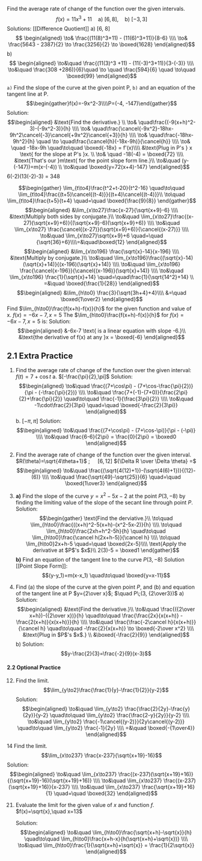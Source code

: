 Find the average rate of change of the function over the given intervals.
$$f(x) = 11x^3 +11\quad \text{a) }[6,8],\quad \text{b) }[-3, 3]$$
Solutions: [[Difference Quotient]]
	a) \[6, 8\] $$ \begin{aligned}
	\to& \frac{(11(8)^3+11) - (11(6)^3+11)}{8-6} \\\\
	\to& \frac{5643 - 2387}{2} \to \frac{3256}{2} \to \boxed{1628}
	\end{aligned}$$
	b) $$ \begin{aligned}
	\to&\quad \frac{(11(3)^3 +11) - (11(-3)^3+11)}{3-(-3)} \\\\
	\to&\quad \frac{308 +286)}{6}\quad \to \quad \frac{594}{6} \quad \to\quad \boxed{99}
	\end{aligned}$$

`a)` Find the slope of the curve at the given point P, `b)` and an equation of the tangent line at P. $$\begin{gather}f(x)=-9x^2-3\\\\P=(-4, -147)\end{gather}$$
Solution: $$\begin{aligned}
&\text{Find the derivative.} \\
\to& \quad\frac{(-9(x+h)^2-3)-(-9x^2-3)}{h} \\\\
\to& \quad\frac{\cancel{-9x^2}-18hx-9h^2\cancel{-3}\cancel{+9x^2}\cancel{+3}}{h} \\\\
\to& \quad\frac{-18hx-9h^2}{h}
\quad \to \quad\frac{\cancel{h}(-18x-9h)}{\cancel{h}} \\\\
\to& \quad -18x-9h \quad\to\quad \boxed{-18x} = f'(x)\\\\
&\text{Plug in P's } x \text{ for the slope at P's }x. \\
\to& \quad -18(-4) = \boxed{72} \\\\
&\text{That's our }m\text{ for the point slope form line.}\\
\to&\quad (y-(-147))=m(x-(-4)) \\
\to&\quad \boxed{y=72(x+4)-147}
\end{aligned}$$
6(-2)(13(-2)-3) = 348

$$\begin{gather}
\lim_{t\to4}\frac{t^2+t-20}{t^2-16} \quad\to\quad \lim_{t\to4}\frac{(t+5)\cancel{(t-4)}}{(t+4)\cancel{(t-4)}}\\
\to\quad \lim_{t\to4}\frac{t+5}{t+4} \quad=\quad \boxed{\frac{9}{8}}
\end{gather}$$
$$\begin{aligned}
&\lim_{x\to27}\frac{x-27}{\sqrt{x+9}-6} \\\\
&\text{Multiply both sides by conjugate.}\\
\to&\quad \lim_{x\to27}\frac{(x-27)(\sqrt{x+9}+6)}{(\sqrt{x+9}-6)(\sqrt{x+9}+6)} \\\\
\to&\quad \lim_{x\to27} \frac{\cancel{(x-27)}(\sqrt{x+9}+6)}{\cancel{(x-27)}} \\\\
\to&\quad \lim_{x\to27}\sqrt{x+9}+6 \quad=\quad {\sqrt{36}+6}\\\\=&\quad\boxed{12}
\end{aligned}$$
$$\begin{aligned}
	&\lim_{x\to196} \frac{\sqrt{x}-14}{x-196} \\\\
	&\text{Multiply by conjugate.}\\
	\to&\quad \lim_{x\to196}\frac{(\sqrt{x}-14)(\sqrt{x}+14)}{(x-196)(\sqrt{x}+14)} \\\\
	\to&\quad \lim_{x\to196} \frac{\cancel{x-196}}{\cancel{(x-196)}(\sqrt{x}+14)} \\\\
	\to&\quad \lim_{x\to196} \frac{1}{\sqrt{x}+14} \quad=\quad\frac{1}{\sqrt{14^2}+14} \\
	=&\quad \boxed{\frac{1}{28}}
\end{aligned}$$
$$\begin{aligned}
	&\lim_{h\to0} \frac{3}{\sqrt{3h+4}+4}\\\\
	&=\quad \boxed{1\over2}
\end{aligned}$$
Find $\lim_{h\to0}\frac{f(x+h)-f(x)}{h}$ for the given function and value of x.
$f(x)=-6x-7, x=5$ 
The $\lim_{h\to0}\frac{f(x+h)-f(x)}{h}$ for $f(x)=-6x-7, x=5$ is:
	Solution: $$\begin{aligned}
	&-6x-7 \text{ is a linear equation with slope -6.}\\
	&\text{the derivative of f(x) at any }x = \boxed{-6} 
	\end{aligned}$$

## 2.1 Extra Practice 
1. Find the average rate of change of the function over the given interval: $f(t)=7+\cos t$
	a. $[-\frac{\pi}{2},\pi]$
		Solution: $$\begin{aligned}
		\to&\quad \frac{(7+\cos\pi) - (7+\cos-\frac{\pi}{2})}{\pi - (-\frac{\pi}{2})} \\\\
		\to&\quad \frac{7+(-1)-(7+0)}{\frac{2\pi}{2}+\frac{\pi}{2}} \quad\to\quad \frac{-1}{\frac{3\pi}{2}} \\\\ \to&\quad -1\cdot\frac{2}{3\pi} \quad=\quad \boxed{-\frac{2}{3\pi}}
		\end{aligned}$$
	b. $[-\pi, \pi]$
		Solution: $$\begin{aligned}
			\to&\quad \frac{(7+\cos\pi) - (7+\cos-\pi)}{\pi - (-\pi)} \\\\
			\to&\quad \frac{6-6}{2\pi} = \frac{0}{2\pi} = \boxed0
		\end{aligned}$$

2. Find the average rate of change of the function over the given interval. 
$R(\theta)=\sqrt{4\theta+1}$ ; $\quad[6,12]$
${\Delta R \over \Delta \theta} =$ $$\begin{aligned}
\to&\quad \frac{(\sqrt{4(12)+1})-(\sqrt{4(6)+1})}{(12)-(6)} \\\\
\to&\quad \frac{\sqrt{49}-\sqrt{25}}{6} \quad=\quad \boxed{1\over3}
\end{aligned}$$
3. 
	**a)** Find the slope of the curve $y=x^2-5x-2$ at the point $P(3,-8)$ by finding the limiting value of the slope of the secant line through point $P$.
		Solution: $$\begin{gather}
		\text{Find the derviative.}\\
		\to\quad \lim_{h\to0}\frac{((x+h)^2-5(x+h)-(x^2-5x-2)}{h} \\\\
		\to\quad \lim_{h\to0}\frac{2xh+h^2-5h}{h} \quad\to\quad \lim_{h\to0}\frac{\cancel h(2x+h-5)}{\cancel h} \\\\
		\to\quad \lim_{h\to0}2x+h-5 \quad=\quad \boxed{2x-5}\\\\
		\text{Apply the derivative at $P$'s $x$}\\ 
		2(3)-5 = \boxed1
		\end{gather}$$
	**b)** Find an equation of the tangent line to the curve $P(3, -8)$ 
		Solution [[Point Slope Form]]:  $$(y-y_1)=m(x-x_1) \quad\to\quad \boxed{y=x-11}$$

4. Find (a) the slope of the curve at the given point $P$, and (b) and equation of the tangent line at P
	$y={2\over x}$; $\quad P\;(3, {2\over3})$
		a) Solution: $$\begin{aligned}
		&\text{Find the derivative.}\\
		\to&\quad \frac{({2\over x+h})-({2\over x})}{h} \quad\to\quad \frac{\frac{2x}{x(x+h)} - \frac{2(x+h)}{x(x+h)}}{h} \\\\
		\to&\quad \frac{\frac{-2\cancel h}{x(x+h)}}{\cancel h} \quad\to\quad -\frac{2}{x(x+h)} \to \boxed{-2\over x^2} \\\\
		&\text{Plug in $P$'s $x$.} \\
		&\boxed{-\frac{2}{9}}
		\end{aligned}$$
		b) Solution: $$y-\frac{2}{3}=\frac{-2}{9}(x-3)$$

#### 2.2 Optional Practice
12. Find the limit. $$\lim_{y\to2}\frac{\frac{1}{y}-\frac{1}{2}}{y-2}$$
	Solution: $$\begin{aligned}
	\to&\quad \lim_{y\to2} \frac{\frac{2}{2y}-\frac{y}{2y}}{y-2} \quad\to\quad \lim_{y\to2} \frac{\frac{2-y}{2y}}{y-2} \\\\
	\to&\quad \lim_{y\to2} \frac{-1\cancel{(y-2)}}{2y\cancel{(y-2)}} \quad\to\quad \lim_{y\to2} \frac{-1}{2y} \\\\
	=&\quad \boxed{-{1\over4}}
	\end{aligned}$$

14 Find the limit. $$\lim_{x\to237} \frac{x-237}{\sqrt{x+19}-16}$$
	Solution: $$\begin{aligned}
	\to&\quad \lim_{x\to237} \frac{(x-237)(\sqrt{x+19}+16)}{(\sqrt{x+19}-16)(\sqrt{x+19}+16)} \\\\
	\to&\quad \lim_{x\to237} \frac{(x-237)(\sqrt{x+19}+16)}{x-237} \\\\
	\to&\quad \lim_{x\to237} \frac{\sqrt{x+19}+16}{1} \quad=\quad \boxed{32}
	\end{aligned}$$

21. Evaluate the limit for the given value of $x$ and function $f$.
	$f(x)=\sqrt{x},\quad x=13$
	
	Solution: $$\begin{aligned}
	\to&\quad \lim_{h\to0}\frac{\sqrt{x+h}-\sqrt{x}}{h} \quad\to\quad \lim_{h\to0}\frac{x+h-x}{h(\sqrt{x+h}+\sqrt{x})} \\\\
	\to&\quad \lim_{h\to0}\frac{1}{\sqrt{x+h}+\sqrt{x}} = \frac{1}{2\sqrt{x}}
	\end{aligned}$$
